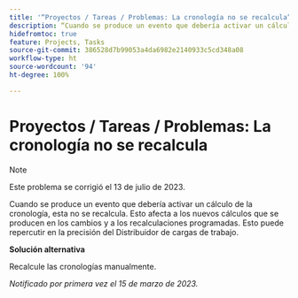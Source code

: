 ```yaml
---
title: '“Proyectos / Tareas / Problemas: La cronología no se recalcula”'
description: “Cuando se produce un evento que debería activar un cálculo de la cronología, esta no se recalcula. Esto afecta a los nuevos cálculos que se producen en los cambios y a los recalculaciones programadas. Esto puede repercutir en la precisión del Distribuidor de cargas de trabajo.”
hidefromtoc: true
feature: Projects, Tasks
source-git-commit: 386528d7b99053a4da6982e2140933c5cd348a08
workflow-type: ht
source-wordcount: '94'
ht-degree: 100%

---
```



# Proyectos / Tareas / Problemas: La cronología no se recalcula

>[!NOTE]
>
>Este problema se corrigió el 13 de julio de 2023.

Cuando se produce un evento que debería activar un cálculo de la cronología, esta no se recalcula. Esto afecta a los nuevos cálculos que se producen en los cambios y a los recalculaciones programadas. Esto puede repercutir en la precisión del Distribuidor de cargas de trabajo.

**Solución alternativa**

Recalcule las cronologías manualmente.

_Notificado por primera vez el 15 de marzo de 2023._

